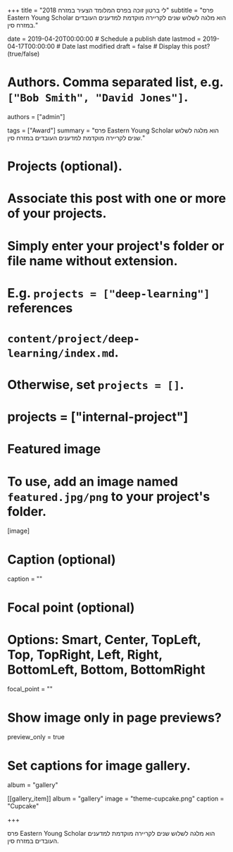 +++
title = "לי ברטון זוכה בפרס המלומד הצעיר במזרח 2018"
subtitle = "פרס Eastern Young Scholar הוא מלגה לשלוש שנים לקריירה מוקדמת למדענים העובדים במזרח סין."

date = 2019-04-20T00:00:00  # Schedule a publish date
lastmod = 2019-04-17T00:00:00  # Date last modified
draft = false  # Display this post? (true/false)

# Authors. Comma separated list, e.g. `["Bob Smith", "David Jones"]`.
authors = ["admin"]

tags = ["Award"]
summary = "פרס Eastern Young Scholar הוא מלגה לשלוש שנים לקריירה מוקדמת למדענים העובדים במזרח סין."

# Projects (optional).
#   Associate this post with one or more of your projects.
#   Simply enter your project's folder or file name without extension.
#   E.g. `projects = ["deep-learning"]` references 
#   `content/project/deep-learning/index.md`.
#   Otherwise, set `projects = []`.
# projects = ["internal-project"]

# Featured image
# To use, add an image named `featured.jpg/png` to your project's folder. 
[image]
  # Caption (optional)
  caption = ""

  # Focal point (optional)
  # Options: Smart, Center, TopLeft, Top, TopRight, Left, Right, BottomLeft, Bottom, BottomRight
  focal_point = ""

  # Show image only in page previews?
  preview_only = true

# Set captions for image gallery.

album = "gallery"

[[gallery_item]]
album = "gallery"
image = "theme-cupcake.png"
caption = "Cupcake"

+++

פרס Eastern Young Scholar הוא מלגה לשלוש שנים לקריירה מוקדמת למדענים העובדים במזרח סין.

